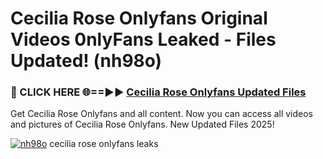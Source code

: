 # Cecilia Rose Onlyfans Original Videos 0nlyFans Leaked - Files Updated! (nh98o)

<h3>🔴 CLICK HERE 🌐==►► <a href="https://tinyurl.com/2wckxsce" rel="nofollow">Cecilia Rose Onlyfans Updated Files</a></h3>

Get Cecilia Rose Onlyfans and all content. Now you can access all videos and pictures of Cecilia Rose Onlyfans. New Updated Files 2025!

[![nh98o](https://i.imgur.com/AFduVYN.gif)](https://tinyurl.com/2wckxsce)
cecilia rose onlyfans leaks